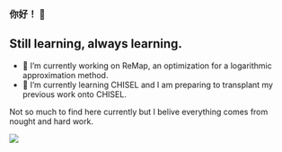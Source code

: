 ### 你好！ 👋

## Still learning, always learning. 

- 🔭 I’m currently working on ReMap, an optimization for a logarithmic approximation method. 
- 🌱 I’m currently learning CHISEL and I am preparing to transplant my previous work onto CHISEL. 

Not so much to find here currently but I belive everything comes from nought and hard work. 

![](https://github-readme-stats.vercel.app/api?username=YJY1029&theme=dark)

